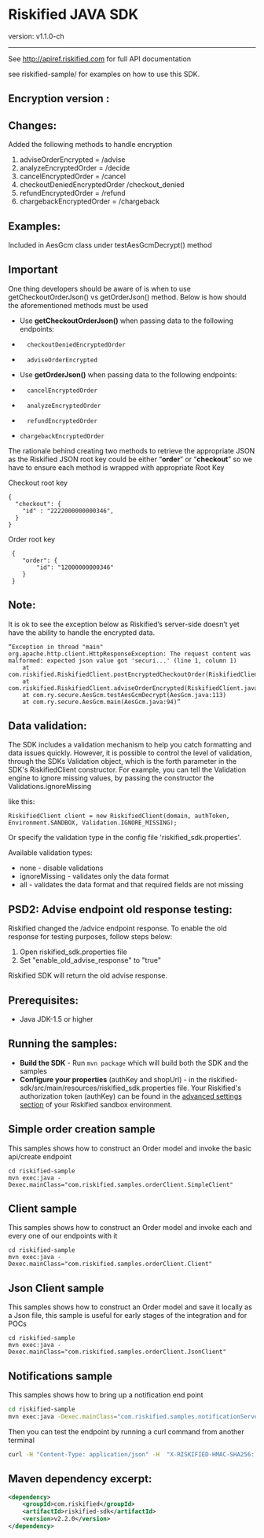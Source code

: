 Riskified JAVA SDK
=================

version: v1.1.0-ch

------------------

See http://apiref.riskified.com for full API documentation 

see riskified-sample/ for examples on how to use this SDK. 

Encryption version :
---------------------

Changes:
-----------

Added the following methods to handle encryption
1.	adviseOrderEncrypted = /advise
2.	analyzeEncryptedOrder = /decide 
3.	cancelEncryptedOrder = /cancel
4.	checkoutDeniedEncryptedOrder /checkout_denied
5.	refundEncryptedOrder = /refund
6.  chargebackEncryptedOrder = /chargeback

Examples:
-----------

Included in AesGcm class under testAesGcmDecrypt() method


Important 
-----------

One thing developers should be aware of is when to use getCheckoutOrderJson() vs getOrderJson() method. Below is how should the aforementioned methods must be used 

*	Use **getCheckoutOrderJson()** when passing data to the following endpoints:
*	    checkoutDeniedEncryptedOrder
*	    adviseOrderEncrypted
*	Use **getOrderJson()** when passing data to the following endpoints:
*	    cancelEncryptedOrder
*	    analyzeEncryptedOrder
*	    refundEncryptedOrder
*     chargebackEncryptedOrder

The rationale behind creating two methods to retrieve the appropriate JSON as the Riskified JSON root key could be either “**order**” or “**checkout**” so we have to ensure each method is wrapped with appropriate Root Key

Checkout root key
```
{
  "checkout": {
    "id" : "2222000000000346",
  }
}
```

Order root key
```
 {
 	"order": {
 		"id": "12000000000346"
 	}
 }
```
Note:
-----------
It is ok to see the exception below as Riskified’s server-side doesn’t yet have the ability to handle the encrypted data. 

```
“Exception in thread "main" org.apache.http.client.HttpResponseException: The request content was malformed: expected json value got 'securi...' (line 1, column 1)
	at com.riskified.RiskifiedClient.postEncryptedCheckoutOrder(RiskifiedClient.java:979)
	at com.riskified.RiskifiedClient.adviseOrderEncrypted(RiskifiedClient.java:278)
	at com.ry.secure.AesGcm.testAesGcmDecrypt(AesGcm.java:113)
	at com.ry.secure.AesGcm.main(AesGcm.java:94)”
```

Data validation:
---------------
The SDK includes a validation mechanism to help you catch formatting and data issues quickly.
However, it is possible to control the level of validation, through the SDKs Validation object,
which is the forth parameter in the SDK's RiskifiedClient constructor.
For example, you can tell the Validation engine to ignore missing values, by passing the constructor the
Validations.ignoreMissing

like this:
```
RiskifiedClient client = new RiskifiedClient(domain, authToken, Environment.SANDBOX, Validation.IGNORE_MISSING);
```
Or specify the validation type in the config file 'riskified_sdk.properties'.

Available validation types: 
*	none - disable validations
*	ignoreMissing - validates only the data format
*	all - validates the data format and that required fields are not missing


PSD2: Advise endpoint old response testing:
-------------------------------------------
Riskified changed the /advice endpoint response. To enable the old response for testing purposes, follow steps below:
1.	Open riskified_sdk.properties file
2.	Set "enable_old_advise_response" to "true"

Riskified SDK will return the old advise response. 


Prerequisites:
---------------
*	Java JDK-1.5 or higher

Running the samples:
--------------------------
* **Build the SDK** - Run `mvn package` which will build both the SDK and the samples
* **Configure your properties** (authKey and shopUrl) - in the riskified-sdk/src/main/resources/riskified_sdk.properties file. 
	Your Riskified's authorization token (authKey) can be found in the [advanced settings section](https://sandbox.riskified.com/main/settings/advanced) of your Riskified sandbox environment.

## Simple order creation sample
This samples shows how to construct an Order model and invoke the basic api/create endpoint

```
cd riskified-sample
mvn exec:java -Dexec.mainClass="com.riskified.samples.orderClient.SimpleClient"
```

## Client sample
This samples shows how to construct an Order model and invoke each and every one of our endpoints with it

```
cd riskified-sample
mvn exec:java -Dexec.mainClass="com.riskified.samples.orderClient.Client"
```

## Json Client sample

This samples shows how to construct an Order model and save it locally as a Json file, this sample is useful for early stages of the integration and for POCs

```
cd riskified-sample
mvn exec:java -Dexec.mainClass="com.riskified.samples.orderClient.JsonClient"
```

## Notifications sample

This samples shows how to bring up a notification end point

```sh
cd riskified-sample
mvn exec:java -Dexec.mainClass="com.riskified.samples.notificationServer.servlet.SampleServer"
```
Then you can test the endpoint by running a curl command from another terminal

```sh
curl -H "Content-Type: application/json" -H  "X-RISKIFIED-HMAC-SHA256: 071ef80d5790011d2f111479b75eed15e907432a4523defb4e627c6725d3b6b3" -X POST -d '{"order":{"id":"123","status":"approved","old_status":"submitted","description":"Approved by Riskified"}}' http://localhost:8080
```

## Maven dependency excerpt:

```xml
<dependency>
    <groupId>com.riskified</groupId>
    <artifactId>riskified-sdk</artifactId>
    <version>v2.2.0</version>
</dependency>
```


